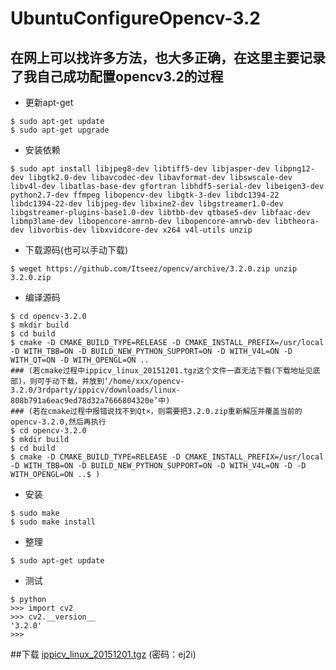 # UbuntuConfigureOpencv-3.2
## 在网上可以找许多方法，也大多正确，在这里主要记录了我自己成功配置opencv3.2的过程
- 更新apt-get 
```
$ sudo apt-get update
$ sudo apt-get upgrade
```
- 安装依赖
```
$ sudo apt install libjpeg8-dev libtiff5-dev libjasper-dev libpng12-dev libgtk2.0-dev libavcodec-dev libavformat-dev libswscale-dev libv4l-dev libatlas-base-dev gfortran libhdf5-serial-dev libeigen3-dev python2.7-dev ffmpeg libopencv-dev libgtk-3-dev libdc1394-22 libdc1394-22-dev libjpeg-dev libxine2-dev libgstreamer1.0-dev libgstreamer-plugins-base1.0-dev libtbb-dev qtbase5-dev libfaac-dev libmp3lame-dev libopencore-amrnb-dev libopencore-amrwb-dev libtheora-dev libvorbis-dev libxvidcore-dev x264 v4l-utils unzip
```
- 下载源码(也可以手动下载)
```
$ weget https://github.com/Itseez/opencv/archive/3.2.0.zip unzip 3.2.0.zip
```
- 编译源码
```
$ cd opencv-3.2.0
$ mkdir build
$ cd build
$ cmake -D CMAKE_BUILD_TYPE=RELEASE -D CMAKE_INSTALL_PREFIX=/usr/local -D WITH_TBB=ON -D BUILD_NEW_PYTHON_SUPPORT=ON -D WITH_V4L=ON -D WITH_QT=ON -D WITH_OPENGL=ON ..
### (若cmake过程中ippicv_linux_20151201.tgz这个文件一直无法下载(下载地址见底部)，则可手动下载，并放到‘/home/xxx/opencv-3.2.0/3rdparty/ippicv/downloads/linux-808b791a6eac9ed78d32a7666804320e’中)
### (若在cmake过程中报错说找不到Qt×，则需要把3.2.0.zip重新解压并覆盖当前的opencv-3.2.0,然后再执行
$ cd opencv-3.2.0
$ mkdir build
$ cd build
$ cmake -D CMAKE_BUILD_TYPE=RELEASE -D CMAKE_INSTALL_PREFIX=/usr/local -D WITH_TBB=ON -D BUILD_NEW_PYTHON_SUPPORT=ON -D WITH_V4L=ON -D -D WITH_OPENGL=ON ..$ )
```
- 安装
```
$ sudo make
$ sudo make install
```
- 整理
```
$ sudo apt-get update
```
- 测试
```
$ python
>>> import cv2
>>> cv2.__version__
'3.2.0'
>>>
```
##下载 [ippicv_linux_20151201.tgz](https://pan.baidu.com/s/1c4lOnLm) (密码：ej2i)
